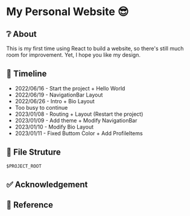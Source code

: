 # My Personal Website :sunglasses:

## :grey_question: About
This is my first time using React to build a website, so there's still much room for improvement.
Yet, I hope you like my design. 

## :calendar: Timeline
- 2022/06/16 - Start the project + Hello World
- 2022/06/19 - NavigationBar Layout
- 2022/06/26 - Intro + Bio Layout
- Too busy to continue 
- 2023/01/08 - Routing + Layout (Restart the project)
- 2023/01/09 - Add theme + Modify NavigationBar
- 2023/01/10 - Modify Bio Layout
- 2023/01/11 - Fixed Buttom Color + Add ProfileItems


## :file_folder: File Struture

```
$PROJECT_ROOT

```

## :white_check_mark: Acknowledgement


## :memo: Reference
